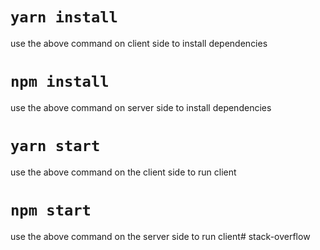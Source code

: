  # `yarn install` 
 use the above command on client side to install dependencies 

 # `npm install`
 use the above command on server side to install dependencies

 # `yarn start `
 use the above command on the client side to run client

 # `npm start `
 use the above command on the server side to run client#   s t a c k - o v e r f l o w  
 